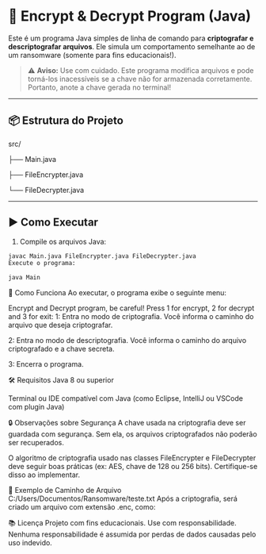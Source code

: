 # 🔐 Encrypt & Decrypt Program (Java)

Este é um programa Java simples de linha de comando para **criptografar e descriptografar arquivos**. Ele simula um comportamento semelhante ao de um ransomware (somente para fins educacionais!).

> ⚠️ **Aviso:** Use com cuidado. Este programa modifica arquivos e pode torná-los inacessíveis se a chave não for armazenada corretamente. Portanto, anote a chave gerada no terminal!

---

## 📦 Estrutura do Projeto

src/

├── Main.java

├── FileEncrypter.java

└── FileDecrypter.java

---

## ▶️ Como Executar

1. Compile os arquivos Java:

```bash
javac Main.java FileEncrypter.java FileDecrypter.java
Execute o programa:
```

```bash
java Main
```
🧠 Como Funciona
Ao executar, o programa exibe o seguinte menu:


Encrypt and Decrypt program, be careful!
Press 1 for encrypt, 2 for decrypt and 3 for exit:
1: Entra no modo de criptografia. Você informa o caminho do arquivo que deseja criptografar.

2: Entra no modo de descriptografia. Você informa o caminho do arquivo criptografado e a chave secreta.

3: Encerra o programa.

🛠️ Requisitos
Java 8 ou superior

Terminal ou IDE compatível com Java (como Eclipse, IntelliJ ou VSCode com plugin Java)

🔒 Observações sobre Segurança
A chave usada na criptografia deve ser guardada com segurança. Sem ela, os arquivos criptografados não poderão ser recuperados.

O algoritmo de criptografia usado nas classes FileEncrypter e FileDecrypter deve seguir boas práticas (ex: AES, chave de 128 ou 256 bits). Certifique-se disso ao implementar.

📂 Exemplo de Caminho de Arquivo
C:/Users/Documentos/Ransomware/teste.txt
Após a criptografia, será criado um arquivo com extensão .enc, como:


📚 Licença
Projeto com fins educacionais. Use com responsabilidade. Nenhuma responsabilidade é assumida por perdas de dados causadas pelo uso indevido.


